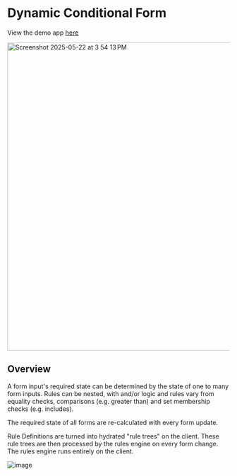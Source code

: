 # Dynamic Conditional Form

View the demo app [here](https://conditionalform.netlify.app/)

<img width="697" alt="Screenshot 2025-05-22 at 3 54 13 PM" src="https://github.com/user-attachments/assets/a5276d1f-ef15-4c82-b84c-1cf3dd3cfccb" />

## Overview

A form input's required state can be determined by the state of one to many form inputs. Rules can be nested, with and/or logic and rules vary from equality checks, comparisons (e.g. greater than) and set membership checks (e.g. includes).

The required state of all forms are re-calculated with every form update.

Rule Definitions are turned into hydrated "rule trees" on the client. These rule trees are then processed by the rules engine on every form change. The rules engine runs entirely on the client.

![image](https://github.com/user-attachments/assets/231d28ea-3d73-45f8-a017-b7d696acfffb)
